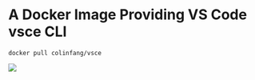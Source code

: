 # A Docker Image Providing VS Code vsce CLI


`docker pull colinfang/vsce`

[![](https://images.microbadger.com/badges/image/colinfang/vsce.svg)](https://hub.docker.com/repository/docker/colinfang/vsce)
